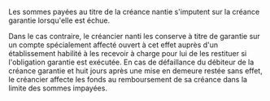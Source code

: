 Les sommes payées au titre de la créance nantie s'imputent sur la créance garantie lorsqu'elle est échue.


Dans le cas contraire, le créancier nanti les conserve à titre de garantie sur un compte spécialement affecté ouvert à cet effet auprès d'un établissement habilité à les recevoir à charge pour lui de les restituer si l'obligation garantie est exécutée. En cas de défaillance du débiteur de la créance garantie et huit jours après une mise en demeure restée sans effet, le créancier affecte les fonds au remboursement de sa créance dans la limite des sommes impayées.


